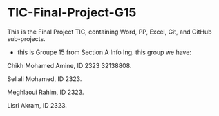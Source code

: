# TIC-Final-Project-G15
This is the Final Project TIC, containing Word, PP, Excel, Git, and GitHub sub-projects. 

- this is Groupe 15 from Section A Info Ing. 
this group we have:

Chikh Mohamed Amine, ID 2323 32138808.

Sellali Mohamed, ID 2323.

Meghlaoui Rahim, ID 2323.

Lisri Akram, ID 2323.
